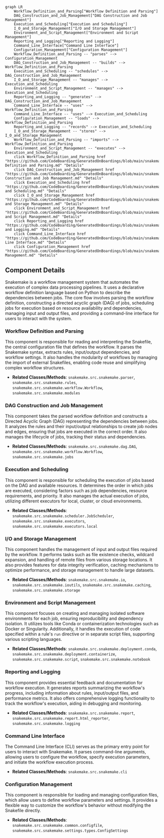 ```mermaid
graph LR
    Workflow_Definition_and_Parsing["Workflow Definition and Parsing"]
    DAG_Construction_and_Job_Management["DAG Construction and Job Management"]
    Execution_and_Scheduling["Execution and Scheduling"]
    I_O_and_Storage_Management["I/O and Storage Management"]
    Environment_and_Script_Management["Environment and Script Management"]
    Reporting_and_Logging["Reporting and Logging"]
    Command_Line_Interface["Command Line Interface"]
    Configuration_Management["Configuration Management"]
    Workflow_Definition_and_Parsing -- "parses" --> Configuration_Management
    DAG_Construction_and_Job_Management -- "builds" --> Workflow_Definition_and_Parsing
    Execution_and_Scheduling -- "schedules" --> DAG_Construction_and_Job_Management
    I_O_and_Storage_Management -- "manages" --> Execution_and_Scheduling
    Environment_and_Script_Management -- "manages" --> Execution_and_Scheduling
    Reporting_and_Logging -- "generates" --> DAG_Construction_and_Job_Management
    Command_Line_Interface -- "uses" --> Workflow_Definition_and_Parsing
    Command_Line_Interface -- "uses" --> Execution_and_Scheduling
    Configuration_Management -- "loads" --> Workflow_Definition_and_Parsing
    Reporting_and_Logging -- "records" --> Execution_and_Scheduling
    I_O_and_Storage_Management -- "stores" --> I_O_and_Storage_Management
    Workflow_Definition_and_Parsing -- "imports" --> Workflow_Definition_and_Parsing
    Environment_and_Script_Management -- "executes" --> Execution_and_Scheduling
    click Workflow_Definition_and_Parsing href "https://github.com/CodeBoarding/GeneratedOnBoardings/blob/main/snakemake/Workflow Definition and Parsing.md" "Details"
    click DAG_Construction_and_Job_Management href "https://github.com/CodeBoarding/GeneratedOnBoardings/blob/main/snakemake/DAG Construction and Job Management.md" "Details"
    click Execution_and_Scheduling href "https://github.com/CodeBoarding/GeneratedOnBoardings/blob/main/snakemake/Execution and Scheduling.md" "Details"
    click I_O_and_Storage_Management href "https://github.com/CodeBoarding/GeneratedOnBoardings/blob/main/snakemake/I/O and Storage Management.md" "Details"
    click Environment_and_Script_Management href "https://github.com/CodeBoarding/GeneratedOnBoardings/blob/main/snakemake/Environment and Script Management.md" "Details"
    click Reporting_and_Logging href "https://github.com/CodeBoarding/GeneratedOnBoardings/blob/main/snakemake/Reporting and Logging.md" "Details"
    click Command_Line_Interface href "https://github.com/CodeBoarding/GeneratedOnBoardings/blob/main/snakemake/Command Line Interface.md" "Details"
    click Configuration_Management href "https://github.com/CodeBoarding/GeneratedOnBoardings/blob/main/snakemake/Configuration Management.md" "Details"
```

## Component Details

Snakemake is a workflow management system that automates the execution of complex data processing pipelines. It uses a declarative workflow definition language based on Python to describe the dependencies between jobs. The core flow involves parsing the workflow definition, constructing a directed acyclic graph (DAG) of jobs, scheduling jobs for execution based on resource availability and dependencies, managing input and output files, and providing a command-line interface for users to interact with the system.

### Workflow Definition and Parsing
This component is responsible for reading and interpreting the Snakefile, the central configuration file that defines the workflow. It parses the Snakemake syntax, extracts rules, input/output dependencies, and workflow settings. It also handles the modularity of workflows by managing the import of external Snakefiles, enabling code reuse and simplifying complex workflow structures.
- **Related Classes/Methods**: `snakemake.src.snakemake.parser`, `snakemake.src.snakemake.rules`, `snakemake.src.snakemake.workflow.Workflow`, `snakemake.src.snakemake.modules`

### DAG Construction and Job Management
This component takes the parsed workflow definition and constructs a Directed Acyclic Graph (DAG) representing the dependencies between jobs. It analyzes the rules and their input/output relationships to create job nodes and edges, ensuring that jobs are executed in the correct order. It also manages the lifecycle of jobs, tracking their status and dependencies.
- **Related Classes/Methods**: `snakemake.src.snakemake.dag.DAG`, `snakemake.src.snakemake.workflow.Workflow`, `snakemake.src.snakemake.jobs`

### Execution and Scheduling
This component is responsible for scheduling the execution of jobs based on the DAG and available resources. It determines the order in which jobs are executed, considering factors such as job dependencies, resource requirements, and priority. It also manages the actual execution of jobs, utilizing different executors for local, cluster, or cloud environments.
- **Related Classes/Methods**: `snakemake.src.snakemake.scheduler.JobScheduler`, `snakemake.src.snakemake.executors`, `snakemake.src.snakemake.executors.local`

### I/O and Storage Management
This component handles the management of input and output files required by the workflow. It performs tasks such as file existence checks, wildcard expansion, and handling of remote files from various storage locations. It also provides features for data integrity verification, caching mechanisms to optimize performance, and storage management to handle large datasets.
- **Related Classes/Methods**: `snakemake.src.snakemake.io`, `snakemake.src.snakemake.ioutils`, `snakemake.src.snakemake.caching`, `snakemake.src.snakemake.storage`

### Environment and Script Management
This component focuses on creating and managing isolated software environments for each job, ensuring reproducibility and dependency isolation. It utilizes tools like Conda or containerization technologies such as Docker or Singularity. Additionally, it handles the execution of code specified within a rule's `run` directive or in separate script files, supporting various scripting languages.
- **Related Classes/Methods**: `snakemake.src.snakemake.deployment.conda`, `snakemake.src.snakemake.deployment.containerize`, `snakemake.src.snakemake.script`, `snakemake.src.snakemake.notebook`

### Reporting and Logging
This component provides essential feedback and documentation for workflow execution. It generates reports summarizing the workflow's progress, including information about rules, input/output files, and performance metrics. It also offers comprehensive logging functionality to track the workflow's execution, aiding in debugging and monitoring.
- **Related Classes/Methods**: `snakemake.src.snakemake.report`, `snakemake.src.snakemake.report.html_reporter`, `snakemake.src.snakemake.logging`

### Command Line Interface
The Command Line Interface (CLI) serves as the primary entry point for users to interact with Snakemake. It parses command-line arguments, allowing users to configure the workflow, specify execution parameters, and initiate the workflow execution process.
- **Related Classes/Methods**: `snakemake.src.snakemake.cli`

### Configuration Management
This component is responsible for loading and managing configuration files, which allow users to define workflow parameters and settings. It provides a flexible way to customize the workflow's behavior without modifying the Snakefile directly.
- **Related Classes/Methods**: `snakemake.src.snakemake.common.configfile`, `snakemake.src.snakemake.settings.types.ConfigSettings`